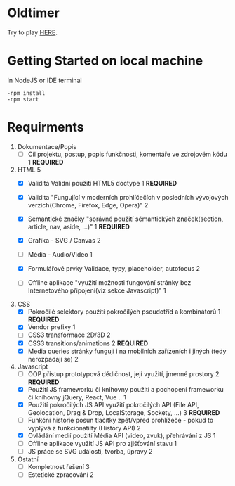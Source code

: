# Oldtimer
Try to play [HERE](https://oldtimer-kaj-semestral-work.herokuapp.com).

# Getting Started on local machine
In NodeJS or IDE terminal
```
-npm install
-npm start
```

# Requirments
1. Dokumentace/Popis
   - [ ] Cíl projektu, postup, popis funkčnosti, komentáře ve zdrojovém kódu 1 **REQUIRED**

2. HTML 5
   - [x] Validita Validní použití HTML5 doctype	1 **REQUIRED**
   - [x] Validita "Fungující v moderních prohlíčečích v posledních vývojových verzích(Chrome, Firefox, Edge, Opera)" 2
   - [x] Semantické značky "správné použití sémantických značek(section, article, nav, aside, ...)" 1 **REQUIRED**
   - [x] Grafika - SVG / Canvas	2
   - [ ] Média - Audio/Video 1
   - [x] Formulářové prvky Validace, typy, placeholder, autofocus 2
   - [ ] Offline aplikace "využití možnosti fungování stránky bez Internetového připojení(viz sekce Javascript)" 1


3. CSS
   - [x] Pokročilé selektory použití pokročilých pseudotříd a kombinátorů 1 **REQUIRED**
   - [x] Vendor prefixy 1
   - [ ] CSS3 transformace 2D/3D 2
   - [x] CSS3 transitions/animations 2 **REQUIRED**
   - [x] Media queries stránky fungují i na mobilních zařízeních i jiných (tedy nerozpadají se)	2

4. Javascript
   - [ ] OOP přístup prototypová dědičnost, její využití, jmenné prostory 2 **REQUIRED**
   - [x] Použití JS frameworku či knihovny	použití a pochopení frameworku či knihovny jQuery, React, Vue .. 1
   - [x] Použití pokročilých JS API	využití pokročilých API (File API, Geolocation, Drag & Drop, LocalStorage, Sockety, ...) 3 **REQUIRED**
   - [ ] Funkční historie posun tlačítky zpět/vpřed prohlížeče - pokud to vyplývá z funkcionatilty (History API) 2
   - [x] Ovládání medií	použití Média API (video, zvuk), přehrávání z JS 1
   - [ ] Offline aplikace využití JS API pro zjišťování stavu 1
   - [ ] JS práce se SVG události, tvorba, úpravy 2

5. Ostatní
   - [ ] Kompletnost řešení	3
   - [ ] Estetické zpracování 2